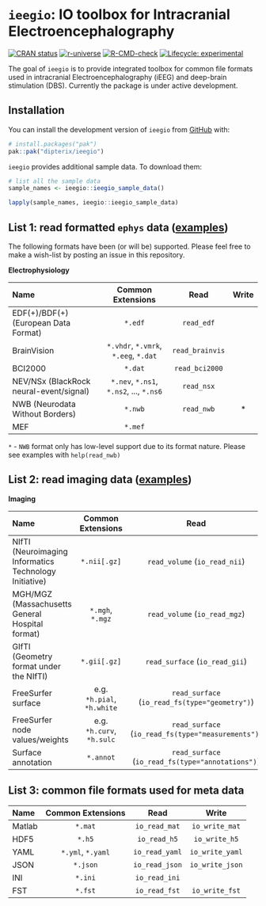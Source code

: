 
# `ieegio`: IO toolbox for Intracranial Electroencephalography

<!-- badges: start -->
[![CRAN status](https://www.r-pkg.org/badges/version/ieegio)](https://CRAN.R-project.org/package=ieegio)
[![r-universe](https://dipterix.r-universe.dev/badges/ieegio)](https://dipterix.r-universe.dev/ieegio)
[![R-CMD-check](https://github.com/dipterix/ieegio/actions/workflows/R-CMD-check.yaml/badge.svg)](https://github.com/dipterix/ieegio/actions/workflows/R-CMD-check.yaml)
[![Lifecycle: experimental](https://img.shields.io/badge/lifecycle-experimental-orange.svg)](https://lifecycle.r-lib.org/articles/stages.html#experimental)
<!-- badges: end -->

The goal of `ieegio` is to provide integrated toolbox for common file formats used in intracranial Electroencephalography (iEEG) and deep-brain stimulation (DBS). Currently the package is under active development.


## Installation

You can install the development version of `ieegio` from [GitHub](https://github.com/) with:

``` r
# install.packages("pak")
pak::pak("dipterix/ieegio")
```

`ieegio` provides additional sample data. To download them:


``` r
# list all the sample data
sample_names <- ieegio::ieegio_sample_data()

lapply(sample_names, ieegio::ieegio_sample_data)
```

## List 1: read formatted `ephys` data ([examples](https://dipterix.org/ieegio/articles/read-ephys.html))

The following formats have been (or will be) supported. Please feel free to make a wish-list by posting an issue in this repository.

**Electrophysiology**

| Name                                    | Common Extensions                       | Read            | Write |
|:----------------------------------------|:---------------------------------------:|:---------------:|:-----:|
| EDF(+)/BDF(+) (European Data Format)    | `*.edf`                                 | `read_edf`      |       |
| BrainVision                             | `*.vhdr`, `*.vmrk`, `*.eeg`, `*.dat`    | `read_brainvis` |       |
| BCI2000                                 | `*.dat`                                 | `read_bci2000`  |       |
| NEV/NSx (BlackRock neural-event/signal) | `*.nev`, `*.ns1`, `*.ns2`, ..., `*.ns6` | `read_nsx`      |       |
| NWB (Neurodata Without Borders)         | `*.nwb`                                 | `read_nwb`      | *     |
| MEF                                     | `*.mef`                                 |                 |       |

`*` - `NWB` format only has low-level support due to its format nature. Please see examples with `help(read_nwb)`


## List 2: read imaging data ([examples](https://dipterix.org/ieegio/articles/read-imaging-data.html))

**Imaging**

| Name                                                   | Common Extensions          | Read                           | Write                           |
|:-------------------------------------------------------|:--------------------------:|:------------------------------:|:-------------------------------:|
| NIfTI (Neuroimaging Informatics Technology Initiative) | `*.nii[.gz]`               | `read_volume` (`io_read_nii`)  | `write_volume` (`io_write_nii`) |
| MGH/MGZ (Massachusetts General Hospital format)        | `*.mgh`, `*.mgz`           | `read_volume` (`io_read_mgz`)  | `write_volume` (`io_write_mgz`) |
| GIfTI (Geometry format under the NIfTI)                | `*.gii[.gz]`               | `read_surface` (`io_read_gii`) | `write_surface` (`io_write_gii`) |
| FreeSurfer surface                                     | e.g. `*h.pial`, `*h.white` | `read_surface` (`io_read_fs(type="geometry")`)  | `write_surface(format="freesurfer", type="geometry")` |
| FreeSurfer node values/weights                         | e.g. `*h.curv`, `*h.sulc`  | `read_surface` (`io_read_fs(type="measurements")`)  | `write_surface(format="freesurfer", type="measurements")` |
| Surface annotation                                     | `*.annot`                  | `read_surface` (`io_read_fs(type="annotations")`)  | `write_surface(format="freesurfer", type="annotations")` |


## List 3: common file formats used for meta data


| Name        | Common Extensions |      Read      |      Write      |
|:------------|:-----------------:|:--------------:|:---------------:|
| Matlab      | `*.mat`           | `io_read_mat`  | `io_write_mat`  |
| HDF5        | `*.h5`            | `io_read_h5`   | `io_write_h5`   |
| YAML        | `*.yml`, `*.yaml` | `io_read_yaml` | `io_write_yaml` |
| JSON        | `*.json`          | `io_read_json` | `io_write_json` |
| INI         | `*.ini`           | `io_read_ini`  |                 |
| FST         | `*.fst`           | `io_read_fst`  | `io_write_fst`  |


